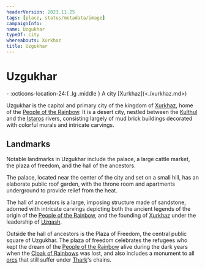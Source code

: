 ```yaml
---
headerVersion: 2023.11.25
tags: [place, status/metadata/image]
campaignInfo:
name: Uzgukhar
typeOf: city
whereabouts: Xurkhaz
title: Uzgukhar
---
```

# Uzgukhar
<div class="grid cards ext-narrow-margin ext-one-column" markdown>
-    :octicons-location-24:{ .lg .middle } A city [Xurkhaz](<./xurkhaz.md>)  
</div>


Uzgukhar is the capitol and primary city of the kingdom of [Xurkhaz](<./xurkhaz.md>), home of the [People of the Rainbow](<../../../groups/orc-hordes/people-of-the-rainbow.md>). It is a desert city, nestled between the [Kulthul](<../rivers/kulthul.md>) and the [Istaros](<../rivers/istaros.md>) rivers, consisting largely of mud brick buildings decorated with colorful murals and intricate carvings. 
## Landmarks
Notable landmarks in Uzgukhar include the palace, a large cattle market, the plaza of freedom, and the hall of the ancestors. 

The palace, located near the center of the city and set on a small hill, has an elaborate public roof garden, with the throne room and apartments underground to provide relief from the heat. 

The hall of ancestors is a large, imposing structure made of sandstone, adorned with intricate carvings depicting both the ancient legends of the origin of the [People of the Rainbow](<../../../groups/orc-hordes/people-of-the-rainbow.md>), and the founding of [Xurkhaz](<./xurkhaz.md>) under the leadership of [Uzgash](<../../../people/orcs/uzgash.md>). 

Outside the hall of ancestors is the Plaza of Freedom, the central public square of Uzgukhar. The plaza of freedom celebrates the refugees who kept the dream of the [People of the Rainbow](<../../../groups/orc-hordes/people-of-the-rainbow.md>) alive during the dark years when the [Cloak of Rainbows](<../../../things/artifacts-of-power/cloak-of-rainbows.md>) was lost, and also includes a monument to all [orcs](<../../../species/children-of-the-embodied-gods/orcs/orcs.md>) that still suffer under [Thark](<../../../cosmology/gods/embodied-gods/thark.md>)'s chains. 